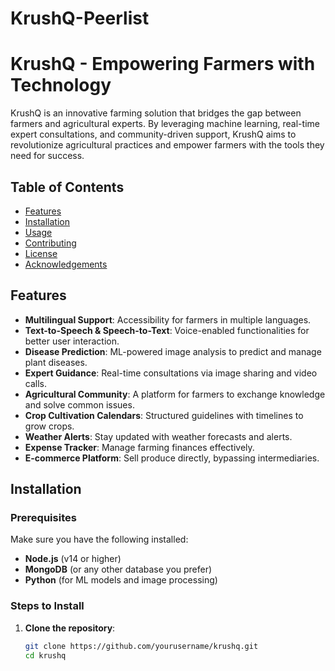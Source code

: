 # KrushQ-Peerlist

# KrushQ - Empowering Farmers with Technology

KrushQ is an innovative farming solution that bridges the gap between farmers and agricultural experts. By leveraging machine learning, real-time expert consultations, and community-driven support, KrushQ aims to revolutionize agricultural practices and empower farmers with the tools they need for success.

## Table of Contents
- [Features](#features)
- [Installation](#installation)
- [Usage](#usage)
- [Contributing](#contributing)
- [License](#license)
- [Acknowledgements](#acknowledgements)

## Features
- **Multilingual Support**: Accessibility for farmers in multiple languages.
- **Text-to-Speech & Speech-to-Text**: Voice-enabled functionalities for better user interaction.
- **Disease Prediction**: ML-powered image analysis to predict and manage plant diseases.
- **Expert Guidance**: Real-time consultations via image sharing and video calls.
- **Agricultural Community**: A platform for farmers to exchange knowledge and solve common issues.
- **Crop Cultivation Calendars**: Structured guidelines with timelines to grow crops.
- **Weather Alerts**: Stay updated with weather forecasts and alerts.
- **Expense Tracker**: Manage farming finances effectively.
- **E-commerce Platform**: Sell produce directly, bypassing intermediaries.

## Installation

### Prerequisites
Make sure you have the following installed:
- **Node.js** (v14 or higher)
- **MongoDB** (or any other database you prefer)
- **Python** (for ML models and image processing)

### Steps to Install
1. **Clone the repository**:
   ```bash
   git clone https://github.com/yourusername/krushq.git
   cd krushq
